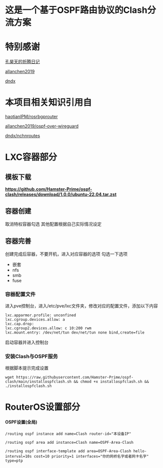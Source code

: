 # 这是一个基于OSPF路由协议的Clash分流方案

# 特别感谢
[孔昊天的折腾日记](https://www.youtube.com/@user-ek1qg7ti5r)

[allanchen2019](https://github.com/allanchen2019)

[dndx](https://github.com/dndx)

# 本项目相关知识引用自
[haotianlPM/rosrbgprouter](https://github.com/haotianlPM/rosrbgprouter)

[allanchen2019/ospf-over-wireguard](https://github.com/allanchen2019/ospf-over-wireguard)

[dndx/nchnroutes](https://github.com/dndx/nchnroutes)
# LXC容器部分
## 模板下载
**https://github.com/Hamster-Prime/ospf-clash/releases/download/1.0.0/ubuntu-22.04.tar.zst**
## 容器创建
取消特权容器勾选
其他配置根据自己实际情况设定
## 容器完善
创建完成后容器，不要开机，进入对应容器的选项
勾选一下选项
- 嵌套
- nfs
- smb
- fuse
### 容器配置文件
进入pve控制台，进入/etc/pve/lxc文件夹，修改对应的配置文件，添加以下内容
```
lxc.apparmor.profile: unconfined
lxc.cgroup.devices.allow: a
lxc.cap.drop: 
lxc.cgroup2.devices.allow: c 10:200 rwm
lxc.mount.entry: /dev/net/tun dev/net/tun none bind,create=file
```
启动容器并进入控制台
### 安装Clash与OSPF服务
根据脚本提示完成设置
```
wget https://raw.githubusercontent.com/Hamster-Prime/ospf-clash/main/installospfclash.sh && chmod +x installospfclash.sh && ./installospfclash.sh
```
# RouterOS设置部分
#### OSPF设置(全局)
```
/routing ospf instance add name=Clash router-id="本设备IP"
```
```
/routing ospf area add instance=Clash name=OSPF-Area-Clash
```
```
/routing ospf interface-template add area=OSPF-Area-Clash hello-interval=10s cost=10 priority=1 interfaces="你的网桥名字或者网卡名字" type=ptp
```
